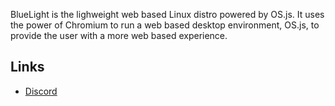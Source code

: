 BlueLight is the lighweight web based Linux distro powered by OS.js. It uses the power of Chromium to run a web based desktop environment, OS.js, to provide the user with a more web based experience.

## Links
* [Discord](https://discord.gg/ABey2Xc)
